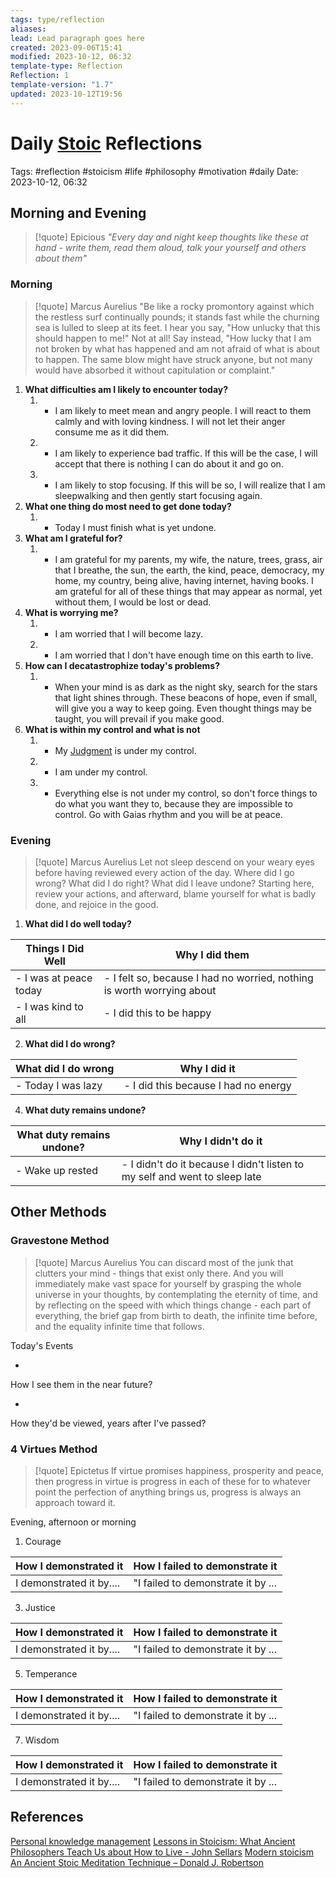 ```yaml
---
tags: type/reflection
aliases: 
lead: Lead paragraph goes here
created: 2023-09-06T15:41
modified: 2023-10-12, 06:32
template-type: Reflection
Reflection: 1
template-version: "1.7"
updated: 2023-10-12T19:56
---
```



# Daily [Stoic](../SLIP-BOX/Stoicism.md) Reflections

Tags:  #reflection #stoicism #life #philosophy #motivation #daily 
Date: 2023-10-12, 06:32

## Morning and Evening

> [!quote] Epicious 
> _"Every day and night keep thoughts like these at hand - write them, read them aloud, talk your yourself and others about them"_

### Morning

> [!quote] Marcus Aurelius
> "Be like a rocky promontory against which the restless surf continually pounds; it stands fast while the churning sea is lulled to sleep at its feet. I hear you say, "How unlucky that this should happen to me!" Not at all! Say instead, "How lucky that I am not broken by what has happened and am not afraid of what is about to happen. The same blow might have struck anyone, but not many would have absorbed it without capitulation or complaint."

1. **What difficulties am I likely to encounter today?**
	1. - I am likely to meet mean and angry people. I will react to them calmly and with loving kindness. I will not let their anger consume me as it did them.
	2. - I am likely to experience bad traffic. If this will be the case, I will accept that there is nothing I can do about it and go on.
	3. - I am likely to stop focusing. If this will be so, I will realize that I am sleepwalking and then gently start focusing again.
2. **What one thing do most need to get done today?**
	1. - Today I must finish what is yet undone.
3. **What am I grateful for?**
	1. - I am grateful for my parents, my wife, the nature, trees, grass, air that I breathe, the sun, the earth, the kind, peace, democracy, my home, my country, being alive, having internet, having books. I am grateful for all of these things that may appear as normal, yet without them, I would be lost or dead. 
4. **What is worrying me?**
	1. - I am worried that I will become lazy. 
	2. - I am worried that I don't have enough time on this earth to live.
5. **How can I decatastrophize today's problems?**
	1. - When your mind is as dark as the night sky, search for the stars that light shines through. These beacons of hope, even if small, will give you a way to keep going. Even thought things may be taught, you will prevail if you make good. 
6. **What is within my control and what is not**
	1. - My [Judgment](../SLIP-BOX/Control%20Over%20Judgment.md) is under my control.
	2. - I am under my control.
	3. - Everything else is not under my control, so don't force things to do what you want they to, because they are impossible to control. Go with Gaias rhythm and you will be at peace.

### Evening

> [!quote] Marcus Aurelius
> Let not sleep descend on your weary eyes before having reviewed every action of the day. Where did I go wrong? What did I do right? What did I leave undone? Starting here, review your actions, and afterward, blame yourself for what is badly done, and rejoice in the good.

1. **What did I do well today?**

| Things I Did Well | Why I did them |
| ------------------- | ---------------- |
| - I was at peace today | - I felt so, because I had no worried, nothing is worth worrying about |
|  - I was kind to all | - I did this to be happy |

2. **What did I do wrong?**

| What did I do wrong | Why I did it |
| ------------------- | ---------------- |
| - Today I was lazy | - I did this because I had no energy |

4. **What duty remains undone?**

| What duty remains undone? | Why I didn't do it |
| ------------------- | ---------------- |
| - Wake up rested | - I didn't do it because I didn't listen to my self and went to sleep late |

## Other Methods

### Gravestone Method

> [!quote] Marcus Aurelius
> You can discard most of the junk that clutters your mind - things that exist only there. And you will immediately make vast space for yourself by grasping the whole universe in your thoughts, by contemplating the eternity of time, and by reflecting on the speed with which things change - each part of everything, the brief gap from birth to death, the infinite time before, and the equality infinite time that follows. 

Today's Events 

-

How I see them in the near future? 

-

How they'd be viewed, years after I've passed?

### 4 Virtues Method

> [!quote] Epictetus 
> If virtue promises happiness, prosperity and peace, then progress in virtue is progress in each of these for to whatever point the perfection of anything brings us, progress is always an approach toward it.

Evening, afternoon or morning

1. Courage 

| How I demonstrated it  | How I failed to demonstrate it |
| ------------------- | ---------------- |
| I demonstrated it by....                 | "I failed to demonstrate it by ...              |

3. Justice

| How I demonstrated it  | How I failed to demonstrate it |
| ------------------- | ---------------- |
| I demonstrated it by....                 | "I failed to demonstrate it by ...             

5. Temperance

| How I demonstrated it  | How I failed to demonstrate it |
| ------------------- | ---------------- |
| I demonstrated it by....                 | "I failed to demonstrate it by ...             

7. Wisdom

| How I demonstrated it  | How I failed to demonstrate it |
| ------------------- | ---------------- |
| I demonstrated it by....                 | "I failed to demonstrate it by ...             

## References

[Personal knowledge management](Personal%20knowledge%20management.md)
[Lessons in Stoicism: What Ancient Philosophers Teach Us about How to Live - John Sellars](https://books.google.cz/books/about/Lessons_in_Stoicism.html?id=ky84zQEACAAJ&redir_esc=y)
[Modern stoicism](https://modernstoicism.com/)
[An Ancient Stoic Meditation Technique – Donald J. Robertson](https://donaldrobertson.name/2017/03/22/an-ancient-stoic-meditation-technique/)


